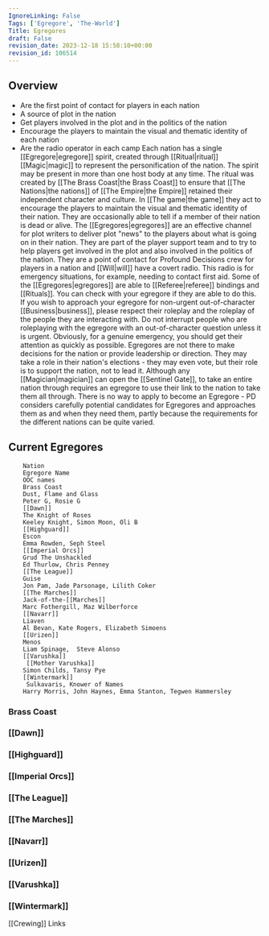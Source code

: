 ```yaml
---
IgnoreLinking: False
Tags: ['Egregore', 'The-World']
Title: Egregores
draft: False
revision_date: 2023-12-18 15:58:10+00:00
revision_id: 106514
---
```


## Overview
*  Are the first point of contact for players in each nation
* A source of plot in the nation
* Get players involved in the plot and in the politics of the nation
* Encourage the players to maintain the visual and thematic identity of each nation
* Are the radio operator in each camp
Each nation has a single [[Egregore|egregore]] spirit, created through [[Ritual|ritual]] [[Magic|magic]] to represent the personification of the nation. The spirit may be present in more than one host body at any time. The ritual was created by [[The Brass Coast|the Brass Coast]] to ensure that [[The Nations|the nations]] of [[The Empire|the Empire]] retained their independent character and culture. In [[The game|the game]] they act to encourage the players to maintain the visual and thematic identity of their nation. They are occasionally able to tell if a member of their nation is dead or alive.
The [[Egregores|egregores]] are an effective channel for plot writers to deliver plot "news" to the players about what is going on in their nation. They are part of the player support team and to try to help players get involved in the plot and also involved in the politics of the nation. 
They are a point of contact for Profound Decisions crew for players in a nation and [[Will|will]] have a covert radio. This radio is for emergency situations, for example, needing to contact first aid.
Some of the [[Egregores|egregores]] are able to [[Referee|referee]] bindings and [[Rituals]]. You can check with your egregore if they are able to do this. If you wish to approach your egregore for non-urgent out-of-character [[Business|business]], please respect their roleplay and the roleplay of the people they are interacting with. Do not interrupt people who are roleplaying with the egregore with an out-of-character question unless it is urgent. Obviously, for a genuine emergency, you should get their attention as quickly as possible.
Egregores are not there to make decisions for the nation or provide leadership or direction. They may take a role in their nation's elections - they may even vote, but their role is to support the nation, not to lead it.
Although any [[Magician|magician]] can open the [[Sentinel Gate]], to take an entire nation through requires an egregore to use their link to the nation to take them all through.
There is no way to apply to become an Egregore - PD considers carefully potential candidates for Egregores and approaches them as and when they need them, partly because the requirements for the different nations can be quite varied.
## Current Egregores
        Nation
        Egregore Name
        OOC names
        Brass Coast
        Dust, Flame and Glass
        Peter G, Rosie G
        [[Dawn]]
        The Knight of Roses
        Keeley Knight, Simon Moon, Oli B
        [[Highguard]]
        Escon
        Emma Rowden, Seph Steel
        [[Imperial Orcs]]
        Grud The Unshackled 
        Ed Thurlow, Chris Penney
        [[The League]]
        Guise
        Jon Pam, Jade Parsonage, Lilith Coker
        [[The Marches]]
        Jack-of-the-[[Marches]]
        Marc Fothergill, Maz Wilberforce
        [[Navarr]]
        Liaven
        Al Bevan, Kate Rogers, Elizabeth Simoens
        [[Urizen]]
        Menos
        Liam Spinage,  Steve Alonso
        [[Varushka]]
         [[Mother Varushka]] 
        Simon Childs, Tansy Pye
        [[Wintermark]]
         Sulkavaris, Knower of Names  
        Harry Morris, John Haynes, Emma Stanton, Tegwen Hammersley
### Brass Coast
### [[Dawn]]
### [[Highguard]]
### [[Imperial Orcs]]
### [[The League]]
### [[The Marches]]
### [[Navarr]]
### [[Urizen]]
### [[Varushka]]
### [[Wintermark]]
[[Crewing]] Links